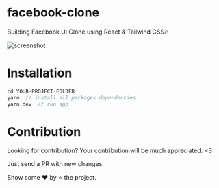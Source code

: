 # facebook-clone

Building Facebook UI Clone using React & Tailwind CSS🔥

<img src="https://repository-images.githubusercontent.com/295202619/a69feb00-ce17-11eb-99c0-88a325f87bf9" alt="screenshot"/>

# Installation

```javascript
cd YOUR-PROJECT-FOLDER
yarn  // install all packages dependencies
yarn dev  // run app
```

# Contribution

Looking for contribution? Your contribution will be much appreciated. <3

Just send a PR with new changes.

Show some ❤️ by ⭐ the project.
